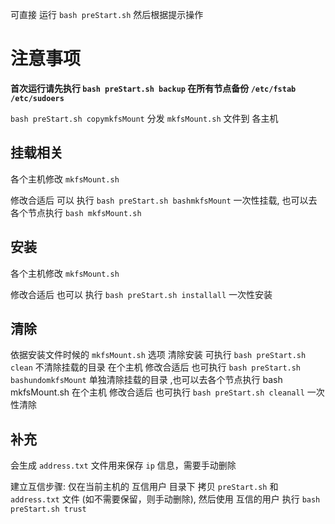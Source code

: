 
可直接 运行 `bash preStart.sh` 然后根据提示操作

# 注意事项
**首次运行请先执行   `bash preStart.sh backup` 在所有节点备份 `/etc/fstab`  `/etc/sudoers`** 

`bash preStart.sh copymkfsMount`  分发 `mkfsMount.sh` 文件到 各主机

## 挂载相关
各个主机修改 `mkfsMount.sh` 

修改合适后   可以 执行 `bash preStart.sh bashmkfsMount` 一次性挂载, 也可以去各个节点执行 `bash mkfsMount.sh`

## 安装
各个主机修改 `mkfsMount.sh` 

修改合适后 也可以 执行 `bash preStart.sh installall`    一次性安装

## 清除
依据安装文件时候的 `mkfsMount.sh` 选项
清除安装 可执行               `bash preStart.sh clean`              不清除挂载的目录
在个主机 修改合适后  也可执行 `bash preStart.sh bashundomkfsMount`  单独清除挂载的目录 ,也可以去各个节点执行 bash mkfsMount.sh
在个主机 修改合适后  也可执行 `bash preStart.sh cleanall`           一次性清除



## 补充
会生成 `address.txt`  文件用来保存 `ip` 信息，需要手动删除

建立互信步骤: 仅在当前主机的 互信用户 目录下 拷贝 `preStart.sh` 和 `address.txt` 文件 (如不需要保留，则手动删除), 然后使用 互信的用户 执行 `bash preStart.sh trust`

